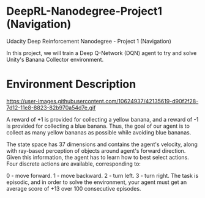 # DeepRL-Nanodegree-Project1 (Navigation)
Udacity Deep Reinforcement Nanodegree - Project 1 (Navigation)

In this project, we will train a Deep Q-Network (DQN) agent to try and solve Unity's Banana Collector environment.

# Environment Description

https://user-images.githubusercontent.com/10624937/42135619-d90f2f28-7d12-11e8-8823-82b970a54d7e.gif

A reward of +1 is provided for collecting a yellow banana, and a reward of -1 is provided for collecting a blue banana. Thus, the goal of our agent is to collect as many yellow bananas as possible while avoiding blue bananas.

The state space has 37 dimensions and contains the agent's velocity, along with ray-based perception of objects around agent's forward direction. Given this information, the agent has to learn how to best select actions. Four discrete actions are available, corresponding to:

0 - move forward.
1 - move backward.
2 - turn left.
3 - turn right.
The task is episodic, and in order to solve the environment, your agent must get an average score of +13 over 100 consecutive episodes.
